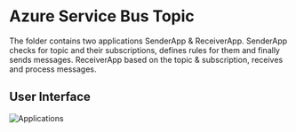 # Azure Service Bus Topic

The folder contains two applications SenderApp & ReceiverApp. SenderApp checks for topic and their subscriptions, defines rules for them and finally sends messages.
ReceiverApp based on the topic & subscription, receives and process messages.

## User Interface
![Applications](https://github.com/arghya-chowdhury/AzureSamples/blob/master/ServiceBusTopic/ClientInterface.png)
